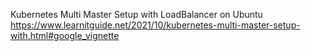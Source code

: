 Kubernetes Multi Master Setup with LoadBalancer on Ubuntu
https://www.learnitguide.net/2021/10/kubernetes-multi-master-setup-with.html#google_vignette
